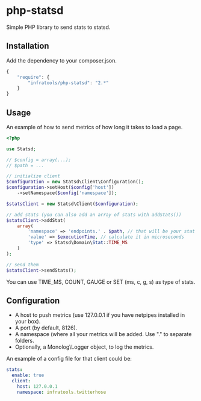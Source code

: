 # php-statsd
Simple PHP library to send stats to statsd.

Installation
------------
Add the dependency to your composer.json.

```javascript
{
    "require": {
        "infratools/php-statsd": "2.*"
    }
}
```

Usage
-----
An example of how to send metrics of how long it takes to load a page.

```php
<?php

use Statsd;

// $config = array(...);
// $path = ...

// initialize client
$configuration = new Statsd\Client\Configuration();
$configuration->setHost($config['host'])
    ->setNamespace($config['namespace']);

$statsClient = new Statsd\Client($configuration);

// add stats (you can also add an array of stats with addStats())
$statsClient->addStat(
    array(
        'namespace' => 'endpoints.' . $path, // that will be your stat namespace
        'value' => $executionTime, // calculate it in microseconds
        'type' => Statsd\Domain\Stat::TIME_MS
    )
);

// send them
$statsClient->sendStats();

```

You can use TIME_MS, COUNT, GAUGE or SET (ms, c, g, s) as type of stats.

Configuration
-------------
 * A host to push metrics (use 127.0.0.1 if you have netpipes installed in your box).
 * A port (by default, 8126).
 * A namespace (where all your metrics will be added. Use "." to separate folders.
 * Optionally, a Monolog\Logger object, to log the metrics.

An example of a config file for that client could be:

```yaml
stats:
  enable: true
  client:
    host: 127.0.0.1
    namespace: infratools.twitterhose
```
